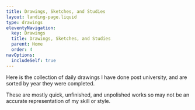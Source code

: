 ```yaml
---
title: Drawings, Sketches, and Studies
layout: landing-page.liquid
type: drawings
eleventyNavigation:
  key: Drawings
  title: Drawings, Sketches, and Studies
  parent: Home
  order: 4
navOptions:
  includeSelf: true
---
```


Here is the collection of daily drawings I have done post university, and are sorted by year they were completed.

These are mostly quick, unfinished, and unpolished works so may not be an accurate representation of my skill or style.
